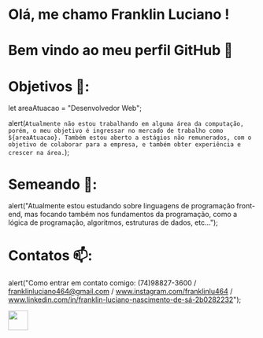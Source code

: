 # Olá, me chamo Franklin Luciano ! 

# Bem vindo ao meu perfil GitHub 👋



  
 # Objetivos 🔭:
 let areaAtuacao = "Desenvolvedor Web";
 
 alert(`Atualmente não estou trabalhando em alguma área da computação, porém, o meu objetivo é ingressar no mercado de trabalho como ${areaAtuacao}.
          Também estou aberto a estágios não remunerados, com o objetivo de colaborar para a empresa, e também obter experiência e crescer na área.`);

 # Semeando 🌱:
 alert("Atualmente estou estudando sobre linguagens de programação front-end, mas focando também nos fundamentos da programação,
                        como a lógica de programação, algoritmos, estruturas de dados, etc...");
   
 # Contatos 📫:
 alert("Como entrar em contato comigo: (74)98827-3600 / franklinluciano464@gmail.com / www.instagram.com/franklinlu464 /          www.linkedin.com/in/franklin-luciano-nascimento-de-sá-2b0282232");

 <img loading="lazy" src="https://cdn.jsdelivr.net/gh/devicons/devicon/icons/git/git-original.svg" width="40" height="40"/>

  

<!--
**FrankLu464/FrankLu464** is a ✨ _special_ ✨ repository because its `README.md` (this file) appears on your GitHub profile.

Here are some ideas to get you started:

- 🔭 I’m currently working on ...
- 🌱 I’m currently learning ...
- 👯 I’m looking to collaborate on ...
- 🤔 I’m looking for help with ...
- 💬 Ask me about ...
- 📫 How to reach me: ...
- 😄 Pronouns: ...
- ⚡ Fun fact: ...
-->
